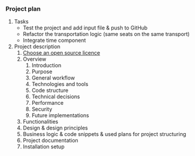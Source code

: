 ### Project plan
1. Tasks
   - Test the project and add input file & push to GitHub
   - Refactor the transportation logic (same seats on the same transport)
   - Integrate time component
2. Project description
   1. [Choose an open source licence](https://choosealicense.com)
   2. Overview
       1. Introduction
       2. Purpose
       3. General workflow
       4. Technologies and tools
       5. Code structure
       6. Technical decisions
       7. Performance
       8. Security
       9. Future implementations
   3. Functionalities
   4. Design & design principles
   5. Business logic & code snippets & used plans for project structuring
   6. Project documentation
   7. Installation setup


